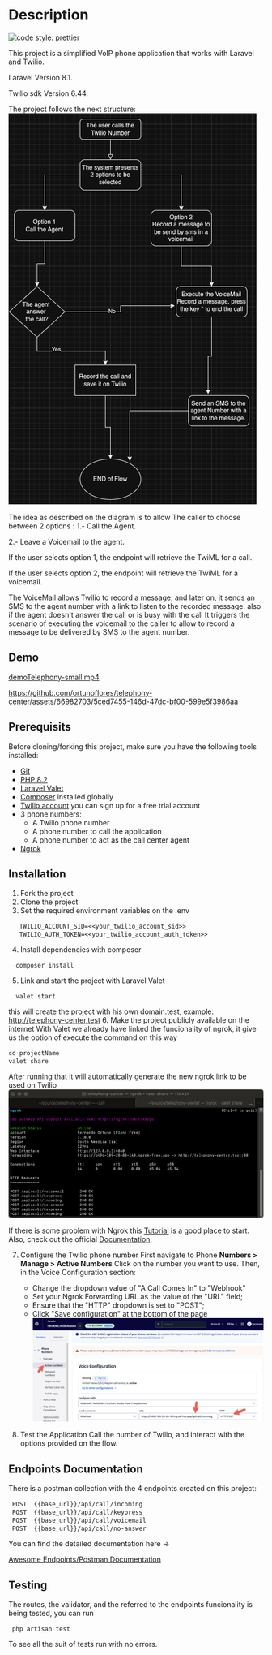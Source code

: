 # Description

[![code style: prettier](https://img.shields.io/badge/code_style-prettier-ff69b4.svg?style=flat-square)](https://github.com/prettier/prettier)

This project is a simplified VoIP phone application that works with Laravel and Twilio.

Laravel Version 8.1.

Twilio sdk Version 6.44.

The project follows the next structure:
![telephony-diagram.png](public/telephony-diagram.png)

The idea as described on the diagram is to allow The caller to choose between 2 options :
1.- Call the Agent.

2.- Leave a Voicemail to the agent.

If the user selects option 1, the endpoint will retrieve the TwiML for a call.

If the user selects option 2, the endpoint will retrieve the TwiML for a voicemail.

The VoiceMail allows Twilio to record a message, and later on, it sends an SMS to the agent number with a link to listen to the recorded message.
also if the agent doesn't answer the call or is busy with the call It triggers the scenario of executing the voicemail to the caller to allow to record a message to be delivered by SMS to the agent number.
## Demo
[demoTelephony-small.mp4](public/demoTelephony-small.mp4)

https://github.com/ortunoflores/telephony-center/assets/66982703/5ced7455-146d-47dc-bf00-599e5f3986aa



## Prerequisits

Before cloning/forking this project, make sure you have the following tools installed:

- [Git](https://git-scm.com/downloads)
- [PHP 8.2](https://www.php.net/downloads.php)
- [Laravel Valet](https://laravel.com/docs/11.x/valet)
- [Composer](https://getcomposer.org/) installed globally
- [Twilio account](https://www.twilio.com/try-twilio) you can sign up for a free trial account
- 3 phone numbers:
  - A Twilio phone number
  - A phone number to call the application
  - A phone number to act as the call center agent
- [Ngrok](https://ngrok.com/)


## Installation

1. Fork the project
2. Clone the project
3. Set the required environment variables on the .env
```
   TWILIO_ACCOUNT_SID=<<your_twilio_account_sid>>
   TWILIO_AUTH_TOKEN=<<your_twilio_account_auth_token>>
```

4. Install dependencies with composer
```
  composer install
```
5. Link and start the project with Laravel Valet
```
  valet start
```
this will create the project with his own domain.test, example: http://telephony-center.test 
6. Make the project publicly available on the internet
    With Valet we already have linked the funcionality of ngrok, it give us the option of execute the command on this way
```
cd projectName
valet share
```
After running that it will automatically generate the new ngrok link to be used on Twilio
![ngrok.png](public/ngrok.png)

If there is some problem with Ngrok this [Tutorial](https://laraveldev.pro/blog/3) is a good place to start. Also, check out the official [Documentation](https://ngrok.com/docs/getting-started/).

7. Configure the Twilio phone number
   First navigate to Phone **Numbers > Manage > Active Numbers**
   Click on the number you want to use. Then, in the Voice Configuration section:

   - Change the dropdown value of "A Call Comes In" to "Webhook"
   - Set your Ngrok Forwarding URL as the value of the "URL" field;
   - Ensure that the "HTTP" dropdown is set to "POST";
   - Click "Save configuration" at the bottom of the page
![twiloPhoneConfig.png](public/twiloPhoneConfig.png)
8. Test the Application
    Call the number of Twilio, and interact with the options provided on the flow.


## Endpoints Documentation
There is a postman collection with the 4 endpoints created on this project:
```
 POST  {{base_url}}/api/call/incoming
 POST  {{base_url}}/api/call/keypress
 POST  {{base_url}}/api/call/voicemail
 POST  {{base_url}}/api/call/no-answer
```
 You can find the detailed documentation here ->

[Awesome Endpoints/Postman Documentation](https://documenter.getpostman.com/view/28499739/2sA3QzZ7sM#d0c68681-773f-4e29-a535-d1bffa137bf9)


## Testing
The routes, the validator, and the referred to the endpoints funcionality is being tested, you can run
```
 php artisan test
```

To see all the suit of tests run with no errors.
